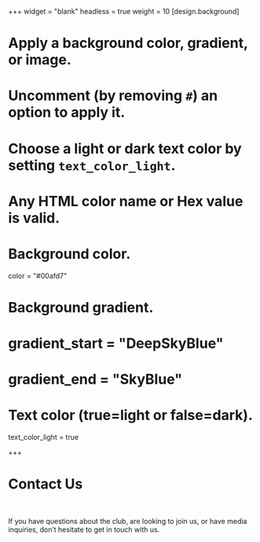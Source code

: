 +++
widget = "blank"
headless = true
weight = 10
[design.background]
  # Apply a background color, gradient, or image.
  #   Uncomment (by removing `#`) an option to apply it.
  #   Choose a light or dark text color by setting `text_color_light`.
  #   Any HTML color name or Hex value is valid.
  
  # Background color.
   color = "#00afd7"
  
  # Background gradient.
  # gradient_start = "DeepSkyBlue"
  # gradient_end = "SkyBlue"

  # Text color (true=light or false=dark).
   text_color_light = true 
  
+++
<html>
<body>
    <div class="banner">
      <div>
        <h1>
          Contact Us
        </h1>
      </div>
      <br />
      <div>
        <p>
          If you have questions about the club, are looking to join us, or have media inquiries, don’t hesitate to get in touch with us.
        </p>
    </div>
  </div>
</body>
</html>
